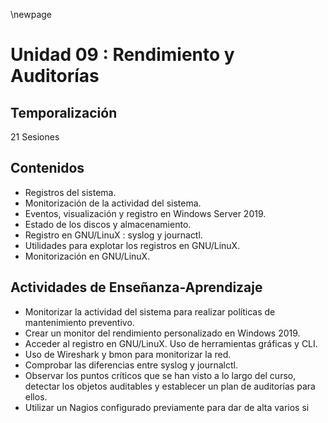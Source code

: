 \newpage 
# Unidad 09 : Rendimiento y Auditorías

## Temporalización

21 Sesiones

## Contenidos

* Registros del sistema.
* Monitorización de la actividad del sistema.
* Eventos, visualización y registro en Windows Server 2019.
* Estado de los discos y almacenamiento.
* Registro en GNU/LinuX : syslog y journactl.
* Utilidades para explotar los registros en GNU/LinuX.
* Monitorización en GNU/LinuX.

## Actividades de Enseñanza-Aprendizaje

* Monitorizar la actividad del sistema para realizar políticas de mantenimiento preventivo.
* Crear un monitor del rendimiento personalizado en Windows 2019.
* Acceder al registro en GNU/LinuX. Uso de herramientas gráficas y CLI.
* Uso de Wireshark y bmon para monitorizar la red.
* Comprobar las diferencias entre syslog y journalctl.
* Observar los puntos críticos que se han visto a lo largo del curso, detectar
los objetos auditables y establecer un plan de auditorías para ellos.
* Utilizar un Nagios configurado previamente para dar de alta varios si
